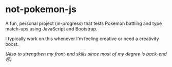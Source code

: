 # not-pokemon-js
A fun, personal project (in-progress) that tests Pokemon battling and type match-ups using JavaScript and Bootstrap.

I typically work on this whenever I'm feeling creative or need a creativity boost.

<i>(Also to strengthen my front-end skills since most of my degree is back-end 😢)</i>
